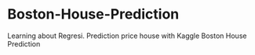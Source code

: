 # Boston-House-Prediction
Learning about Regresi. Prediction price house with Kaggle Boston House Prediction
